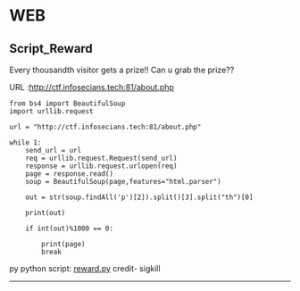 # WEB


## Script_Reward

Every thousandth visitor gets a prize!! Can u grab the prize??

URL :http://ctf.infosecians.tech:81/about.php


```
from bs4 import BeautifulSoup
import urllib.request

url = "http://ctf.infosecians.tech:81/about.php"

while 1:
    send_url = url
    req = urllib.request.Request(send_url)
    response = urllib.request.urlopen(req)
    page = response.read()
    soup = BeautifulSoup(page,features="html.parser")

    out = str(soup.findAll('p')[2]).split()[3].split("th")[0]
    
    print(out)
    
    if int(out)%1000 == 0:
        
        print(page)
        break

```
py
python script: [reward.py](data/reward.py) credit- sigkill

---------


